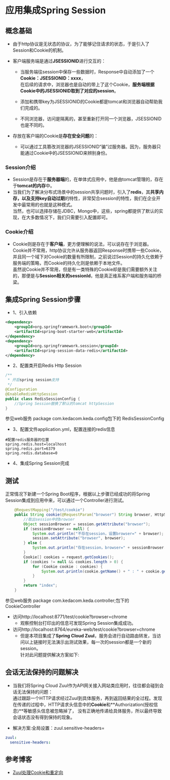# 应用集成Spring Session

## 概念基础
* 由于http协议是无状态的协议，为了能够记住请求的状态，于是引入了Session和Cookie的机制。</br>

* 客户端服务端是通过**JSESSIONID**进行交互的：</br>
    * 当服务端往session中保存一些数据时，Response中自动添加了一个**Cookie：JSESSIONID：xxxx**，</br>
在后续的请求中，浏览器也是自动的带上了这个Cookie，**服务端根据Cookie中的JSESSIONID取到了对应的session**。</br>

    * 添加和携带key为JSESSIONID的Cookie都是tomcat和浏览器自动帮助我们完成的。</br>
    * 不同浏览器，访问是隔离的，甚至重新打开同一个浏览器，JSESSIONID也是不同的。</br>

* 存放在客户端的Cookie是**存在安全问题**的：</br>
    * 可以通过工具篡改浏览器的JSESSIONID“骗”过服务器。因为，服务器只能通过Cookie中的JSESSIONID来辨别身份。
### Session介绍
* Session是存在于**服务器端**的，在单体式应用中，他是由tomcat管理的，存在于**tomcat的内存**中。</br>
* 当我们为了解决分布式场景中的session共享问题时，引入了**redis**，其**共享内存，以及支持key自动过期**的特性，非常契合session的特性，我们在企业开发中最常用的也就是这种模式。</br>
当然，也可以选择存储在JDBC，Mongo中，这些，spring都提供了默认的实现，在大多数情况下，我们只需要引入配置即可。</br>
### Cookie介绍
* Cookie则是存在于**客户端**，更方便理解的说法，可以说存在于浏览器。Cookie并不常用，http协议允许从服务器返回Response时携带一些Cookie，并且同一个域下对Cookie的数量有所限制，之前说过Session的持久化依赖于服务端的策略，而Cookie的持久化则是依赖于本地文件。</br>
虽然说Cookie并不常用，但是有一类特殊的Cookie却是我们需要额外关注的，那便是与**Session相关的sessionId**，他是真正维系客户端和服务端的桥梁。
             
## 集成Spring Session步骤
- 1、引入依赖
```xml
<dependency>
    <groupId>org.springframework.boot</groupId>
    <artifactId>spring-boot-starter-web</artifactId>
</dependency>
<dependency>
    <groupId>org.springframework.session</groupId>
    <artifactId>spring-session-data-redis</artifactId>
</dependency>
```              
- 2、配置类开启Redis Http Session
```java
/**
 * 开启spring session支持
 */
@Configuration
@EnableRedisHttpSession
public class RedisSessionConfig {
    //Spring Session替换了默认的tomcat httpSession
}
```
参见web服务 package com.kedacom.keda.config包下的 RedisSessionConfig
- 3、配置文件application.yml，配置连接的redis信息
```properties
#配置redis服务器的位置
spring.redis.host=localhost
spring.redis.port=6379
spring.redis.database=0
```
- 4、集成Spring Session完成

## 测试
正常情况下新建一个Spring Boot程序，根据以上步骤已经成功的将Spring Session集成到应用中来，可以通过一个Controller进行测试。
```java
    @RequestMapping("/test/cookie")
    public String cookie(@RequestParam("browser") String browser, HttpServletRequest request, HttpSession session) {
        //取出session中的browser
        Object sessionBrowser = session.getAttribute("browser");
        if (sessionBrowser == null) {
            System.out.println("不存在session，设置browser=" + browser);
            session.setAttribute("browser", browser);
        } else {
            System.out.println("存在session，browser=" + sessionBrowser.toString());
        }
        Cookie[] cookies = request.getCookies();
        if (cookies != null && cookies.length > 0) {
            for (Cookie cookie : cookies) {
                System.out.println(cookie.getName() + " : " + cookie.getValue());
            }
        }
        return "index";
    }
```
参见web服务 package com.kedacom.keda.controller;包下的 CookieController</br>
* 访问http://localhost:8771/test/cookie?browser=chrome </br>
    * 观察控制台打印出的信息可发现Spring Session集成成功。</br>
* 访问http://localhost:8764/eureka-web/test/cookie?browser=chrome </br>
    * 但是本项目集成了**Spring Cloud Zuul**，服务会进行自动路由转发，当访问以上链接时无法演示出测试效果，每一次的session都是一个新的session。</br>
针对此问题提供解决方案如下:

## 会话无法保持的问题解决
* 当我们将Spring Cloud Zuul作为API网关接入网站类应用时，往往都会碰到会话无法保持的问题：</br>
通过跟踪一个HTTP请求经过Zuul到具体服务，再到返回结果的全过程。发现在传递的过程中，HTTP请求头信息中的**Cookie**和**Authorization(授权信息)**等敏感头信息被忽略掉了，
没有正确地传递给具体服务，所以最终导致会话状态没有得到保持的现象。
- 解决方案:全局设置：zuul.sensitive-headers=
```yaml
zuul:
  sensitive-headers: 
```

## 参考博客
- [Zuul处理Cookie和重定向](http://blog.didispace.com/spring-cloud-zuul-cookie-redirect/)

